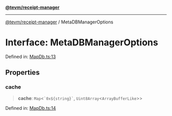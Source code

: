 [**@tevm/receipt-manager**](../README.md)

***

[@tevm/receipt-manager](../globals.md) / MetaDBManagerOptions

# Interface: MetaDBManagerOptions

Defined in: [MapDb.ts:13](https://github.com/evmts/tevm-monorepo/blob/main/packages/receipt-manager/src/MapDb.ts#L13)

## Properties

### cache

> **cache**: `Map`\<`` `0x${string}` ``, `Uint8Array`\<`ArrayBufferLike`\>\>

Defined in: [MapDb.ts:14](https://github.com/evmts/tevm-monorepo/blob/main/packages/receipt-manager/src/MapDb.ts#L14)
